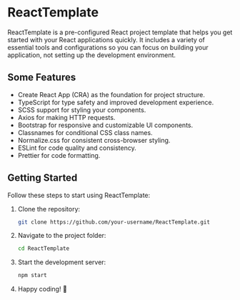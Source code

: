 # ReactTemplate

ReactTemplate is a pre-configured React project template that helps you get started with your React applications quickly. It includes a variety of essential tools and configurations so you can focus on building your application, not setting up the development environment.

## Some Features

-   Create React App (CRA) as the foundation for project structure.
-   TypeScript for type safety and improved development experience.
-   SCSS support for styling your components.
-   Axios for making HTTP requests.
-   Bootstrap for responsive and customizable UI components.
-   Classnames for conditional CSS class names.
-   Normalize.css for consistent cross-browser styling.
-   ESLint for code quality and consistency.
-   Prettier for code formatting.

## Getting Started

Follow these steps to start using ReactTemplate:

1. Clone the repository:

    ```bash
    git clone https://github.com/your-username/ReactTemplate.git
    ```

2. Navigate to the project folder:

    ```bash
    cd ReactTemplate
    ```

3. Start the development server:
    ```bash
    npm start
    ```
4. Happy coding! 🚀
